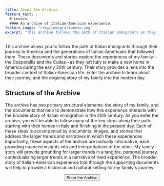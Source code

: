 ```yaml
---
title: About the Archive
feature_text: |
  # Lenses
  #### An archive of Italian-American experience.
feature_image: "/img/immigrationmap.png"
excerpt: "This archive follows the path of Italian immigrants as they journeyed to America and the generations of Italian-Americans that followed them."
---
```


This archive allows you to follow the path of Italian immigrants through their journey to America and the generations of Italian-Americans that followed them.  These documents and stories explore the experiences of my family--the Coppotellis and the Cudas--as they left Italy to make a new home in America during the early 20th century.  Their story provides a lens into the broader context of Italian-American life.  Enter the archive to learn about their journey, and the ongoing story of my family into the modern day.

## Structure of the Archive

The archive has two primary structural elements: the story of my family, and the documents that help to demonstrate how this experience interacts with the broader story of Italian immigration in the 20th century.  As you enter the archive, you will be able to follow many of the key steps along their path--starting with their homes in Italy and finishing in the present day.  Each of these steps is accompanied by documents, images, and stories that address the larger trends and narratives in which these experiences  Importantly, these aspects of the archive are mutually informative, each providing nuanced insights into and interpretations of the other.  My family story will provide grounding for larger trends in a tangible, personal journey, contextualizing larger trends in a narrative of lived experience.  The broader story of Italian-American experience told through the supporting documents will help to provide a historical and cultural setting for my family's journey.

<center><button name="button" onclick="http://dmartin4.github.io/LATS-232/italy">Enter the Archive</button></center>
